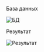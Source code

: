 
База данных

![БД](https://user-images.githubusercontent.com/43724581/162557370-e01caf60-6a11-4ca6-8b94-0122e466d4e1.png)

Результат

![Результат](https://user-images.githubusercontent.com/43724581/162557395-afaa8e3a-a2ee-4e19-a111-b0df464d9676.png)
